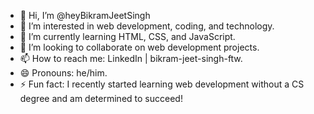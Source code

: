 - 👋 Hi, I’m @heyBikramJeetSingh
- 👀 I’m interested in web development, coding, and technology.
- 🌱 I’m currently learning HTML, CSS, and JavaScript.
- 💞️ I’m looking to collaborate on web development projects.
- 📫 How to reach me: LinkedIn | bikram-jeet-singh-ftw.
- 😄 Pronouns: he/him.
- ⚡ Fun fact: I recently started learning web development without a CS degree and am determined to succeed!
<!---
iChaseFTW/iChaseFTW is a ✨ special ✨ repository because its `README.md` (this file) appears on your GitHub profile.
You can click the Preview link to take a look at your changes.
--->
